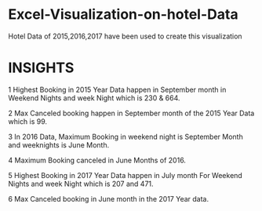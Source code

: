 # Excel-Visualization-on-hotel-Data
Hotel Data of 2015,2016,2017 have been used to create this visualization

# INSIGHTS													
													
1	Highest Booking in 2015 Year Data happen in September month in Weekend Nights and week Night which is 230 & 664.												

2	Max Canceled booking happen in September month of the 2015 Year Data which is 99.												
													
3	In 2016 Data, Maximum Booking in weekend night is September Month and weeknights is June Month.												
													
4	Maximum Booking canceled in  June Months of 2016.												
													
5	Highest Booking in 2017 Year Data happen in July month  For Weekend Nights and week Night which is 207 and 471.												

6	Max Canceled booking in June month in the 2017 Year data.												
									
